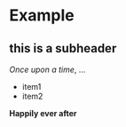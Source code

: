 # Example

## this is a subheader

_Once upon a time_, ...

- item1
- item2

**Happily ever after**

